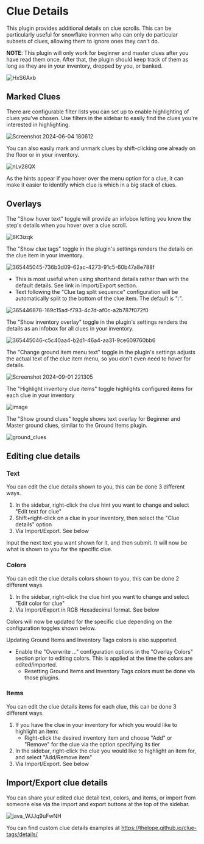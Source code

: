 # Clue Details

This plugin provides additional details on clue scrolls. This can be particularly useful for snowflake ironmen who can only do particular subsets of clues, allowing them to ignore ones they can't do.

**NOTE**: This plugin will only work for beginner and master clues after you have read them once. After that, the plugin should keep track of them as long as they are in your inventory, dropped by you, or banked.

![HxS6Axb](https://github.com/user-attachments/assets/b9c8799c-9210-4f46-82b6-7f339104d210)

## Marked Clues

There are configurable filter lists you can set up to enable highlighting of clues you've chosen. Use filters in the sidebar to easily find the clues you're interested in highlighting.

![Screenshot 2024-06-04 180612](https://github.com/Zoinkwiz/clue-regions/assets/29153234/d08ee01a-d8c0-4baf-9054-6fc9173af6cd)

You can also easily mark and unmark clues by shift-clicking one already on the floor or in your inventory.

![nLv28QX](https://github.com/user-attachments/assets/c059b2e2-c45f-4c83-becc-17bd6eda22fc)

As the hints appear if you hover over the menu option for a clue, it can make it easier to identify which clue is which in a big stack of clues.

## Overlays

The "Show hover text" toggle will provide an infobox letting you know the step's details when you hover over a clue scroll.

![8K3izqk](https://github.com/user-attachments/assets/a3b4a3f6-1844-4584-b701-f4d8dca7e334)

The "Show clue tags" toggle in the plugin's settings renders the details on the clue item in your inventory.

![365445045-736b3d09-62ac-4273-91c5-60b47a8e788f](https://github.com/user-attachments/assets/5b895aa2-0182-412f-9854-376abdaa228a)

- This is most useful when using shorthand details rather than with the default details. See link in Import/Export section.
- Text following the "Clue tag split sequence" configuration will be automatically split to the bottom of the clue item. The default is ":".

![365446878-169c15ad-f793-4c7d-af0c-a2b787f072f0](https://github.com/user-attachments/assets/cac24b71-74a8-4a13-94b7-6d61ae5d1813)

The "Show inventory overlay" toggle in the plugin's settings renders the details as an infobox for all clues in your inventory.

![365445046-c5c40aa4-b2d1-46a4-aa31-9ce609760bb6](https://github.com/user-attachments/assets/a1386cd7-7802-471f-92cd-9578688bda83)

The "Change ground item menu text" toggle in the plugin's settings adjusts the actual text of the clue item menu, so you don't even need to hover for details.

![Screenshot 2024-09-01 221305](https://github.com/user-attachments/assets/72685ba5-f441-4cac-b18c-6cc0ddf42d98)

The "Highlight inventory clue items" toggle highlights configured items for each clue in your inventory

![image](https://github.com/user-attachments/assets/3dc33f5b-f300-4614-b6bf-db7359f23ae5)

The "Show ground clues" toggle shows text overlay for Beginner and Master ground clues, similar to the Ground Items plugin.

![ground_clues](https://github.com/user-attachments/assets/bb067da3-faaf-4d5f-a521-d1c3b030ab9b)

## Editing clue details

### Text
You can edit the clue details shown to you, this can be done 3 different ways.
1. In the sidebar, right-click the clue hint you want to change and select "Edit text for clue"
2. Shift+right-click on a clue in your inventory, then select the "Clue details" option
3. Via Import/Export. See below

Input the next text you want shown for it, and then submit. It will now be what is shown to you for the specific clue.

### Colors
You can edit the clue details colors shown to you, this can be done 2 different ways.
1. In the sidebar, right-click the clue hint you want to change and select "Edit color for clue"
2. Via Import/Export in RGB Hexadecimal format. See below

Colors will now be updated for the specific clue depending on the configuration toggles shown below.

Updating Ground Items and Inventory Tags colors is also supported. 

- Enable the "Overwrite ..." configuration options in the "Overlay Colors" section prior to editing colors. This is applied at the time the colors are edited/imported.
    - Resetting Ground Items and Inventory Tags colors must be done via those plugins.

### Items
You can edit the clue details items for each clue, this can be done 3 different ways.
1. If you have the clue in your inventory for which you would like to highlight an item:
    - Right-click the desired inventory item and choose "Add" or "Remove" for the clue via the option specifying its tier
2. In the sidebar, right-click the clue you would like to highlight an item for, and select "Add/Remove item"
3. Via Import/Export. See below

## Import/Export clue details

You can share your edited clue detail text, colors, and items, or import from someone else via the import and export buttons at the top of the sidebar.

![java_WJJq9uFwNH](https://github.com/user-attachments/assets/504a4bb8-a0dc-429d-be3d-1684e663a264)

You can find custom clue details examples at https://thelope.github.io/clue-tags/details/

